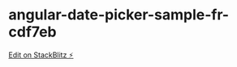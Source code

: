 # angular-date-picker-sample-fr-cdf7eb

[Edit on StackBlitz ⚡️](https://stackblitz.com/edit/angular-date-picker-sample-fr-cdf7eb)